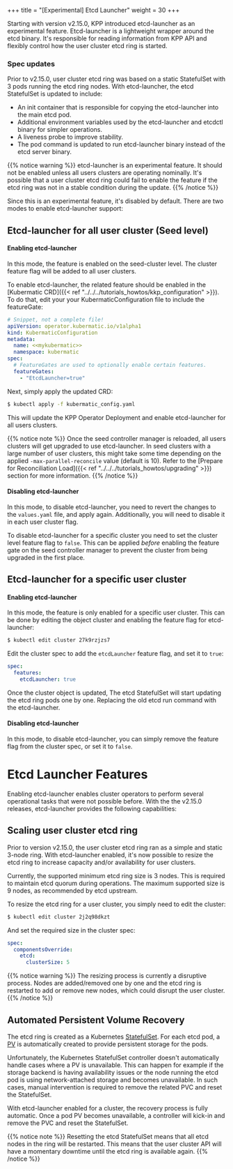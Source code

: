 +++
title = "[Experimental] Etcd Launcher"
weight = 30
+++

Starting with version v2.15.0, KPP introduced etcd-launcher as an experimental feature. Etcd-launcher is a lightweight wrapper around the etcd binary. It's responsible for reading information from KPP API and flexibly control how the user cluster etcd ring is started.

### Spec updates
Prior to v2.15.0, user cluster etcd ring was based on a static StatefulSet with 3 pods running the etcd ring nodes.
With etcd-launcher, the etcd StatefulSet is updated to include:
- An init container that is responsible for copying the etcd-launcher into the main etcd pod.
- Additional environment variables used by the etcd-launcher and etcdctl binary for simpler operations.
- A liveness probe to improve stability.
- The pod command is updated to run etcd-launcher binary instead of the etcd server binary.

{{% notice warning %}}
etcd-launcher is an experimental feature. It should not be enabled unless all users clusters are operating nominally. It's possible that a user cluster etcd ring could fail to enable the feature if the etcd ring was not in a stable condition during the update.
{{% /notice %}}

Since this is an experimental feature, it's disabled by default. There are two modes to enable etcd-launcher support:

## Etcd-launcher for all user cluster (Seed level)

#### Enabling etcd-launcher
In this mode, the feature is enabled on the seed-cluster level. The cluster feature flag will be added to all user clusters.

To enable etcd-launcher, the related feature should be enabled in the [Kubermatic CRD]({{< ref "../../../tutorials_howtos/kkp_configuration" >}}). To do that, edit your your KubermaticConfiguration file to include the featureGate:

```yaml
# Snippet, not a complete file!
apiVersion: operator.kubermatic.io/v1alpha1
kind: KubermaticConfiguration
metadata:
  name: <<mykubermatic>>
  namespace: kubermatic
spec:
  # FeatureGates are used to optionally enable certain features.
  featureGates:
    - "EtcdLauncher=true"
```

Next, simply apply the updated CRD:

```bash
$ kubectl apply -f kubermatic_config.yaml
```

This will update the KPP Operator Deployment and enable etcd-launcher for all users clusters.

{{% notice note %}}
Once the seed controller manager is reloaded, all users clusters will get upgraded to use etcd-launcher. In seed clusters with a large number of user clusters, this might take some time depending on the applied `-max-parallel-reconcile` value (default is 10). Refer to the [Prepare for Reconciliation Load]({{< ref "../../../tutorials_howtos/upgrading" >}}) section for more information.
{{% /notice %}}


#### Disabling etcd-launcher
In this mode, to disable etcd-launcher, you need to revert the changes to the `values.yaml` file, and apply again. Additionally, you will need to disable it in each user cluster flag.

To disable etcd-launcher for a specific cluster you need to set the cluster level feature flag to `false`. This can be applied _before_ enabling the feature gate on the seed controller manager to prevent the cluster from being upgraded in the first place.


## Etcd-launcher for a specific user cluster

#### Enabling etcd-launcher
In this mode, the feature is only enabled for a specific user cluster. This can be done by editing the object cluster and enabling the feature flag for etcd-launcher:

```bash
$ kubectl edit cluster 27k9rzjzs7
```

Edit the cluster spec to add the `etcdLauncher` feature flag, and set it to `true`:

```yaml
spec:
  features:
    etcdLauncher: true
```

Once the cluster object is updated, The etcd StatefulSet will start updating the etcd ring pods one by one. Replacing the old etcd run command with the etcd-launcher.

#### Disabling etcd-launcher
In this mode, to disable etcd-launcher, you can simply remove the feature flag from the cluster spec, or set it to `false`.


# Etcd Launcher Features
Enabling etcd-launcher enables cluster operators to perform several operational tasks that were not possible before. With the the v2.15.0 releases, etcd-launcher provides the following capabilities:

## Scaling user cluster etcd ring
Prior to version v2.15.0, the user cluster etcd ring ran as a simple and static 3-node ring. With etcd-launcher enabled, it's now possible to resize the etcd ring to increase capacity and/or availability for user clusters.

Currently, the supported minimum etcd ring size is 3 nodes. This is required to maintain etcd quorum during operations. The maximum supported size is 9 nodes, as recommended by etcd upstream.

To resize the etcd ring for a user cluster, you simply need to edit the cluster:

```bash
$ kubectl edit cluster 2j2q98dkzt
```

And set the required size in the cluster spec:

```yaml
spec:
  componentsOverride:
    etcd:
      clusterSize: 5
```

{{% notice warning %}}
The resizing process is currently a disruptive process. Nodes are added/removed one by one and the etcd ring is restarted to add or remove new nodes, which could disrupt the user cluster.
{{% /notice %}}

## Automated Persistent Volume Recovery
The etcd ring is created as a Kubernetes [StatefulSet](https://kubernetes.io/docs/tutorials/stateful-application/basic-stateful-set/). For each etcd pod, a [PV](https://kubernetes.io/docs/concepts/storage/persistent-volumes/) is automatically created to provide persistent storage for the pods.

Unfortunately, the Kubernetes StatefulSet controller doesn't automatically handle cases where a PV is unavailable. This can happen for example if the storage backend is having availability issues or the node running the etcd pod is using network-attached storage and becomes unavailable. In such cases, manual intervention is required to remove the related PVC and reset the StatefulSet.

With etcd-launcher enabled for a cluster, the recovery process is fully automatic. Once a pod PV becomes unavailable, a controller will kick-in and remove the PVC and reset the StatefulSet.

{{% notice note %}}
Resetting the etcd StatefulSet means that all etcd nodes in the ring will be restarted. This means that the user cluster API will have a momentary downtime until the etcd ring is available again.
{{% /notice %}}
